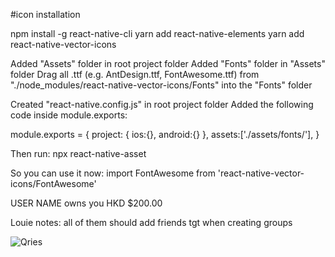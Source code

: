 #icon installation

npm install -g react-native-cli
yarn add react-native-elements
yarn add react-native-vector-icons

Added "Assets" folder in root project folder
Added "Fonts" folder in "Assets" folder
Drag all .ttf (e.g. AntDesign.ttf, FontAwesome.ttf) from "./node_modules/react-native-vector-icons/Fonts" into the "Fonts" folder

Created "react-native.config.js" in root project folder
Added the following code inside module.exports:

module.exports = {
    project: {
        ios:{},
        android:{}
    },
    assets:['./assets/fonts/'],
} 

Then run:
npx react-native-asset

So you can use it now: 
import FontAwesome from 'react-native-vector-icons/FontAwesome'   

<View style={styles.container}>
            <FontAwesome name='trophy' />
            <View ><Text style={styles.text}>USER NAME</Text></View>
            <View><Text style={styles.text}>owns you HKD $200.00</Text></View>
            <FontAwesome name='trophy' />
        </View>


Louie notes: 
all of them should add friends tgt when creating groups   


<div class="restaurant-image"><img class="portrait-crop" alt="Qries" src="${cardData.shop_photo}"></div>